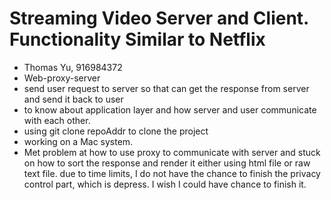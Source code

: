# Streaming Video Server and Client. Functionality Similar to Netflix
   * Thomas Yu, 916984372
   * Web-proxy-server
   * send user request to server so that can get the response from server and send it back to user
   * to know about application layer and how server and user communicate with each other.
   * using git clone repoAddr to clone the project
   * working on a Mac system.
   * Met problem at how to use proxy to communicate with server and stuck on how to sort the response and render it either using html file or raw text file.
   due to time limits, I do not have the chance to finish the privacy control part, which is depress. I wish I could have chance to finish it.

